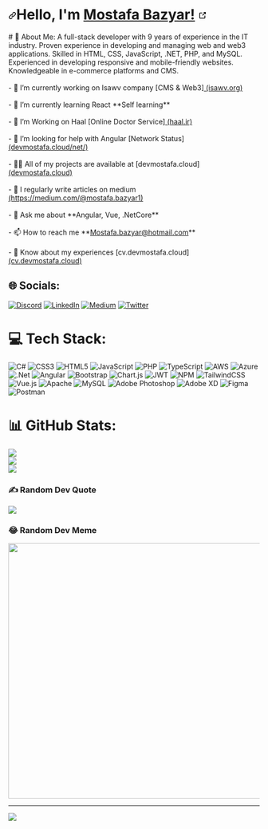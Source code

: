 <h1 dir="auto"><a id="user-content-aloha-im-armaan-jain-" class="anchor" aria-hidden="true" href="#aloha-im-armaan-jain-"><svg class="octicon octicon-link" viewBox="0 0 16 16" version="1.1" width="16" height="16" aria-hidden="true"><path fill-rule="evenodd" d="M7.775 3.275a.75.75 0 001.06 1.06l1.25-1.25a2 2 0 112.83 2.83l-2.5 2.5a2 2 0 01-2.83 0 .75.75 0 00-1.06 1.06 3.5 3.5 0 004.95 0l2.5-2.5a3.5 3.5 0 00-4.95-4.95l-1.25 1.25zm-4.69 9.64a2 2 0 010-2.83l2.5-2.5a2 2 0 012.83 0 .75.75 0 001.06-1.06 3.5 3.5 0 00-4.95 0l-2.5 2.5a3.5 3.5 0 004.95 4.95l1.25-1.25a.75.75 0 00-1.06-1.06l-1.25 1.25a2 2 0 01-2.83 0z"></path></svg></a>Hello, I'm <a href="https://developing-gamer.github.io/#/" rel="nofollow">Mostafa Bazyar!</a> <animated-image data-catalyst=""><a target="_blank" rel="noopener noreferrer" href="https://raw.githubusercontent.com/MartinHeinz/MartinHeinz/master/wave.gif" data-target="animated-image.originalLink" hidden=""><img src="https://raw.githubusercontent.com/MartinHeinz/MartinHeinz/master/wave.gif" width="50px" style="max-width: 100%;" data-target="animated-image.originalImage" hidden=""></a>
      <span class="AnimatedImagePlayer" data-target="animated-image.player">
          <a data-target="animated-image.openButton" aria-label="Open wave.gif in new window" class="AnimatedImagePlayer-button" href="https://raw.githubusercontent.com/MartinHeinz/MartinHeinz/master/wave.gif" target="_blank">
            <svg aria-hidden="true" class="octicon" xmlns="http://www.w3.org/2000/svg" viewBox="0 0 16 16" width="16" height="16">
              <path fill-rule="evenodd" d="M10.604 1h4.146a.25.25 0 01.25.25v4.146a.25.25 0 01-.427.177L13.03 4.03 9.28 7.78a.75.75 0 01-1.06-1.06l3.75-3.75-1.543-1.543A.25.25 0 0110.604 1zM3.75 2A1.75 1.75 0 002 3.75v8.5c0 .966.784 1.75 1.75 1.75h8.5A1.75 1.75 0 0014 12.25v-3.5a.75.75 0 00-1.5 0v3.5a.25.25 0 01-.25.25h-8.5a.25.25 0 01-.25-.25v-8.5a.25.25 0 01.25-.25h3.5a.75.75 0 000-1.5h-3.5z"></path>
            </svg>
          </a>
        </span>
      </span></animated-image></h1>
# 💫 About Me:
A full-stack developer with 9 years of experience in the IT industry. Proven experience in developing and managing web and web3 applications. Skilled in HTML, CSS, JavaScript, .NET, PHP, and MySQL. Experienced in developing responsive and mobile-friendly websites. Knowledgeable in e-commerce platforms and CMS.<br><br>- 🔭 I’m currently working on Isawv company [CMS & Web3]<a href="https://isawv.org" target="_blank"> (isawv.org)</a><br><br>- 🌱 I’m currently learning React **Self learning**<br><br>- 👯 I’m Working on Haal [Online Doctor Service]<a href="https://haal.ir" target="_blank"> (haal.ir)</a><br><br>- 🤝 I’m looking for help with Angular [Network Status]<a href="https://devmostafa.cloud/net/" target="_blank"> (devmostafa.cloud/net/)</a><br><br>- 👨‍💻 All of my projects are available at [devmostafa.cloud]<a href="https://devmostafa.cloud" target="_blank"> (devmostafa.cloud)</a><br><br>- 📝 I regularly write articles on medium <a href="https://medium.com/@mostafa.bazyar1" target="_blank">(https://medium.com/@mostafa.bazyar1)</a> <br><br>- 💬 Ask me about **Angular, Vue, .NetCore**<br><br>- 📫 How to reach me **<a href="Mostafa.bazyar@hotmail.com">Mostafa.bazyar@hotmail.com</a>**<br><br>- 📄 Know about my experiences [cv.devmostafa.cloud]<a href="" target="_blank"> (cv.devmostafa.cloud)</a>


## 🌐 Socials:
[![Discord](https://img.shields.io/badge/Discord-%237289DA.svg?logo=discord&logoColor=white)](htttps://discord.gg/AT.Bellator#4452) [![LinkedIn](https://img.shields.io/badge/LinkedIn-%230077B5.svg?logo=linkedin&logoColor=white)](https://linkedin.com/in/mostafa-bazyar) [![Medium](https://img.shields.io/badge/Medium-12100E?logo=medium&logoColor=white)](https://medium.com/@@mostafa.bazyar1) [![Twitter](https://img.shields.io/badge/Twitter-%231DA1F2.svg?logo=Twitter&logoColor=white)](https://twitter.com/mostafabazyar) 

# 💻 Tech Stack:
![C#](https://img.shields.io/badge/c%23-%23239120.svg?style=for-the-badge&logo=c-sharp&logoColor=white) ![CSS3](https://img.shields.io/badge/css3-%231572B6.svg?style=for-the-badge&logo=css3&logoColor=white) ![HTML5](https://img.shields.io/badge/html5-%23E34F26.svg?style=for-the-badge&logo=html5&logoColor=white) ![JavaScript](https://img.shields.io/badge/javascript-%23323330.svg?style=for-the-badge&logo=javascript&logoColor=%23F7DF1E) ![PHP](https://img.shields.io/badge/php-%23777BB4.svg?style=for-the-badge&logo=php&logoColor=white) ![TypeScript](https://img.shields.io/badge/typescript-%23007ACC.svg?style=for-the-badge&logo=typescript&logoColor=white) ![AWS](https://img.shields.io/badge/AWS-%23FF9900.svg?style=for-the-badge&logo=amazon-aws&logoColor=white) ![Azure](https://img.shields.io/badge/azure-%230072C6.svg?style=for-the-badge&logo=azure-devops&logoColor=white) ![.Net](https://img.shields.io/badge/.NET-5C2D91?style=for-the-badge&logo=.net&logoColor=white) ![Angular](https://img.shields.io/badge/angular-%23DD0031.svg?style=for-the-badge&logo=angular&logoColor=white) ![Bootstrap](https://img.shields.io/badge/bootstrap-%23563D7C.svg?style=for-the-badge&logo=bootstrap&logoColor=white) ![Chart.js](https://img.shields.io/badge/chart.js-F5788D.svg?style=for-the-badge&logo=chart.js&logoColor=white) ![JWT](https://img.shields.io/badge/JWT-black?style=for-the-badge&logo=JSON%20web%20tokens) ![NPM](https://img.shields.io/badge/NPM-%23000000.svg?style=for-the-badge&logo=npm&logoColor=white) ![TailwindCSS](https://img.shields.io/badge/tailwindcss-%2338B2AC.svg?style=for-the-badge&logo=tailwind-css&logoColor=white) ![Vue.js](https://img.shields.io/badge/vuejs-%2335495e.svg?style=for-the-badge&logo=vuedotjs&logoColor=%234FC08D) ![Apache](https://img.shields.io/badge/apache-%23D42029.svg?style=for-the-badge&logo=apache&logoColor=white) ![MySQL](https://img.shields.io/badge/mysql-%2300f.svg?style=for-the-badge&logo=mysql&logoColor=white) ![Adobe Photoshop](https://img.shields.io/badge/adobephotoshop-%2331A8FF.svg?style=for-the-badge&logo=adobephotoshop&logoColor=white) ![Adobe XD](https://img.shields.io/badge/Adobe%20XD-470137?style=for-the-badge&logo=Adobe%20XD&logoColor=#FF61F6) 	![Figma](https://img.shields.io/badge/figma-%23F24E1E.svg?style=for-the-badge&logo=figma&logoColor=white) ![Postman](https://img.shields.io/badge/Postman-FF6C37?style=for-the-badge&logo=postman&logoColor=white)
# 📊 GitHub Stats:
![](https://github-readme-stats.vercel.app/api?username=mostafabazyar&theme=react&hide_border=false&include_all_commits=true&count_private=true)<br/>
![](https://github-readme-streak-stats.herokuapp.com/?user=mostafabazyar&theme=react&hide_border=false)<br/>
![](https://github-readme-stats.vercel.app/api/top-langs/?username=mostafabazyar&theme=react&hide_border=false&include_all_commits=true&count_private=true&layout=compact)

### ✍️ Random Dev Quote
![](https://quotes-github-readme.vercel.app/api?type=horizontal&theme=radical)

### 😂 Random Dev Meme
<img src="https://random-memer.herokuapp.com/" width="512px"/>

---
[![](https://visitcount.itsvg.in/api?id=mostafabazyar&icon=1&color=1)](https://visitcount.itsvg.in)
